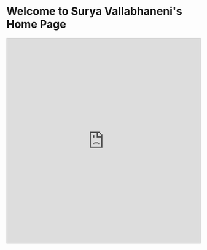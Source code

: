 # Welcome to Surya Vallabhaneni's Home Page

<iframe class="airtable-embed" src="https://airtable.com/embed/shrbvUkq07qULq0Lr?backgroundColor=gray" frameborder="0" onmousewheel="" width="100%" height="533" style="background: transparent; border: 1px solid #ccc;"></iframe>
